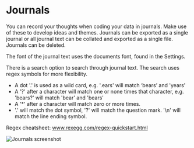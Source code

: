 # Journals
You can record your thoughts when coding your data in journals. Make use of these to develop ideas and themes. 
Journals can be exported as a single journal or all journal text can be collated and exported as a single file.
Journals can be deleted.

The font of the journal text uses the documents font, found in the Settings.

There is a search option to search through journal text. The search uses regex symbols for more flexibility.
* A dot '.' is used as a wild card, e.g. '.ears' will match ‘bears’ and 'years'
* A '?' after a character will match one or none times that character, e.g. 'bears?' will match 'bear' and 'bears'
* A '*' after a character will match zero or more times. 
* '\.' will match the dot symbol, '\?' will match the question mark. '\n' will match the line ending symbol.

Regex cheatsheet: 
www.rexegg.com/regex-quickstart.html

![Journals screenshot](https://qualcoder.files.wordpress.com/2021/07/journals.png)












